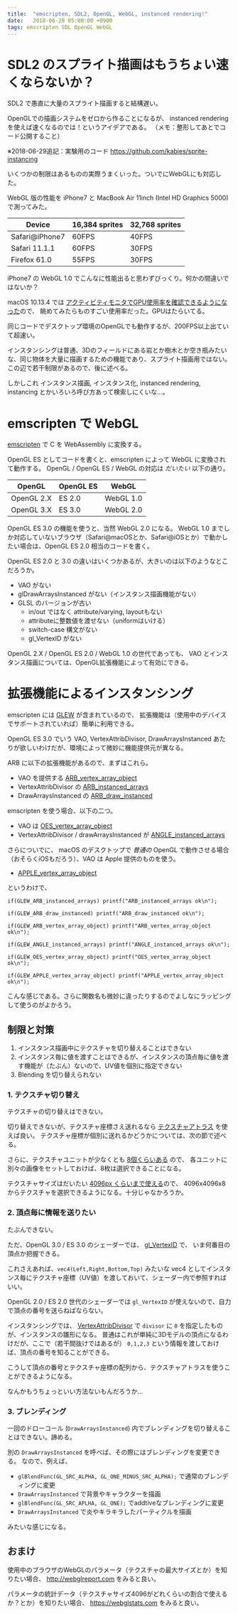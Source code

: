 ```yaml
---
title:  "emscripten, SDL2, OpenGL, WebGL, instanced rendering!"
date:   2018-06-28 05:00:00 +0900
tags: emscripten SDL OpenGL WebGL
---
```


# SDL2 のスプライト描画はもうちょい速くならないか？

SDL2 で愚直に大量のスプライト描画すると結構遅い。

OpenGLでの描画システムをゼロから作ることになるが、 instanced rendering を使えば速くなるのでは！というアイデアである。
（メモ：整形してあとでコード公開すること）

※2018-06-29追記：実験用のコード <https://github.com/kabies/sprite-instancing>

いくつかの制限はあるものの実際うまくいった。ついでにWebGLにも対応した。

WebGL 版の性能を iPhone7 と MacBook Air 11inch (Intel HD Graphics 5000) で測ってみた。

| Device         | 16,384 sprites | 32,768 sprites |
|----------------|----------------|----------------|
| Safari@iPhone7 | 60FPS          | 40FPS          |
| Safari 11.1.1  | 60FPS          | 30FPS          |
| Firefox 61.0   | 55FPS          | 30FPS          |

iPhone7 の WebGL 1.0 でこんなに性能出ると思わずびっくり。何かの間違いではないか？

macOS 10.13.4 では [アクティビティモニタでGPU使用率を確認できるようになった](https://support.apple.com/ja-jp/HT208544)ので、
眺めてみたらものすごい使用率だった。GPUはたらいてる。

同じコードでデスクトップ環境のOpenGLでも動作するが、200FPS以上出ていて超速い。

インスタンシングは普通、3Dのフィールドにある岩とか樹木とか空き瓶みたいな、同じ物体を大量に描画するための機能であり、スプライト描画用ではない。
この辺で若干制限があるので、後に述べる。

しかしこれ インスタンス描画, インスタンス化, instanced rendering, instancing とかいろいろ呼び方あって検索しにくいな…。

# emscripten で WebGL

[emscripten](http://emscripten.org/) で C を WebAssembly に変換する。

OpenGL ES としてコードを書くと、emscripten によって WebGL に変換されて動作する。
OpenGL / OpenGL ES / WebGL の対応は _だいたい_ 以下の通り。

| OpenGL     | OpenGL ES |     WebGL |
|------------|-----------|-----------|
| OpenGL 2.X |    ES 2.0 | WebGL 1.0 |
| OpenGL 3.X |    ES 3.0 | WebGL 2.0 |

OpenGL ES 3.0 の機能を使うと、当然 WebGL 2.0 になる。
WebGL 1.0 までしか対応していないブラウザ（Safari@macOSとか、Safari@iOSとか）で動かしたい場合は、OpenGL ES 2.0 相当のコードを書く。

OpenGL ES 2.0 と 3.0 の違いはいくつかあるが、大きいのは以下のようなとこだろうか。

 - VAO がない
 - glDrawArraysInstanced がない（インスタンス描画機能がない）
 - GLSL のバージョンが古い
   - in/out ではなく attribute/varying, layoutもない
   - attributeに整数値を渡せない（uniformはいける）
   - switch-case 構文がない
   - gl_VertexID がない

OpenGL 2.X / OpenGL ES 2.0 / WebGL 1.0 の世代であっても、 VAO とインスタンス描画については、OpenGL拡張機能によって有効にできる。

# 拡張機能によるインスタンシング

emscripten には [GLEW](https://github.com/nigels-com/glew) が含まれているので、
拡張機能は（使用中のデバイスでサポートされていれば）簡単に利用できる。

OpenGL ES 3.0 でいう VAO, VertexAttribDivisor, DrawArraysInstanced あたりが欲しいわけだが、環境によって微妙に機能提供元が異なる。

ARB に以下の拡張機能があるので、まずはこれら。

 - VAO を提供する [ARB_vertex_array_object](https://www.khronos.org/registry/OpenGL/extensions/ARB/ARB_vertex_array_object.txt)
 - VertexAttribDivisor の [ARB_instanced_arrays](https://www.khronos.org/registry/OpenGL/extensions/ARB/ARB_instanced_arrays.txt)
 - DrawArraysInstanced の [ARB_draw_instanced](https://www.khronos.org/registry/OpenGL/extensions/ARB/ARB_draw_instanced.txt)

 emscripten を使う場合、以下の二つ。

 - VAO は [OES_vertex_array_object](https://www.khronos.org/registry/OpenGL/extensions/OES/OES_vertex_array_object.txt)
 - VertexAttribDivisor / drawArraysInstanced が [ANGLE_instanced_arrays](https://www.khronos.org/registry/webgl/extensions/ANGLE_instanced_arrays/)

さらについでに、 macOS のデスクトップで *普通の* OpenGL で動作させる場合（おそらくiOSもだろう）、VAO は Apple 提供のものを使う。

 - [APPLE_vertex_array_object](https://www.khronos.org/registry/OpenGL/extensions/APPLE/APPLE_vertex_array_object.txt)

というわけで、

```
if(GLEW_ARB_instanced_arrays) printf("ARB_instanced_arrays ok\n");

if(GLEW_ARB_draw_instanced) printf("ARB_draw_instanced ok\n");

if(GLEW_ARB_vertex_array_object) printf("ARB_vertex_array_object ok\n");

if(GLEW_ANGLE_instanced_arrays) printf("ANGLE_instanced_arrays ok\n");

if(GLEW_OES_vertex_array_object) printf("OES_vertex_array_object ok\n");

if(GLEW_APPLE_vertex_array_object) printf("APPLE_vertex_array_object ok\n");
```

こんな感じである。さらに関数名も微妙に違ったりするのでよしなにラッピングして使うのがよかろう。


## 制限と対策

 1. インスタンス描画中にテクスチャを切り替えることはできない
 2. インスタンス毎に値を渡すことはできるが、インスタンスの頂点毎に値を渡す機能が（たぶん）ないので、UV値を個別に指定できない
 3. Blending を切り替えられない

### 1. テクスチャ切り替え

テクスチャの切り替えはできない。

切り替えできないが、テクスチャ座標さえ送れるなら [テクスチャアトラス](https://en.wikipedia.org/wiki/Texture_atlas) を使えば良い。
テクスチャ座標が個別に送れるかどうかについては、次の節で述べる。

さらに、テクスチャユニットが少なくとも [8個くらいある](https://webglstats.com/webgl/parameter/MAX_TEXTURE_IMAGE_UNITS) ので、
各ユニットに別々の画像をセットしておけば、8枚は選択できることになる。

テクスチャサイズはだいたい [4096px くらいまで使える](https://webglstats.com/webgl/parameter/MAX_TEXTURE_SIZE)ので、
4096x4096x8 からテクスチャを選択できるようになる。十分じゃなかろうか。

### 2. 頂点毎に情報を送りたい

たぶんできない。

ただ、OpenGL 3.0 / ES 3.0 のシェーダーでは、 [gl_VertexID](https://www.khronos.org/registry/OpenGL-Refpages/gl4/html/gl_VertexID.xhtml) で、
いま何番目の頂点か把握できる。

これさえあれば、`vec4(Left,Right,Bottom,Top)` みたいな vec4 としてインスタンス毎にテクスチャ座標（UV値）を渡しておいて、シェーダー内で参照すればいい。

OpenGL 2.0 / ES 2.0 世代のシェーダーでは `gl_VertexID` が使えないので、自力で頂点の番号を送らねばならない。

インスタンシングでは、 [VertexAttribDivisor](https://www.khronos.org/registry/OpenGL-Refpages/gl4/html/glVertexAttribDivisor.xhtml) で
`divisor` に `0` を指定したものが、インスタンスの雛形になる。
普通はこれが単純に3Dモデルの頂点になるわけだが、ここで（若干間抜けではあるが） `0,1,2,3` という情報を渡しておけば、頂点の番号を知ることができる。

こうして頂点の番号とテクスチャ座標の配列から、テクスチャアトラスを使うことができるようになる。

なんかもうちょっといい方法ないもんだろうか…

### 3. ブレンディング

一回のドローコール (`DrawArraysInstanced`) 内でブレンディングを切り替えることはできない。諦める。

別の `DrawArraysInstanced` を呼べば、その際にはブレンディングを変更できる。
なので、例えば、

 - `glBlendFunc(GL_SRC_ALPHA, GL_ONE_MINUS_SRC_ALPHA);` で通常のブレンディングに変更
 - `DrawArraysInstanced` で背景やキャラクターを描画
 - `glBlendFunc(GL_SRC_APLHA, GL_ONE);` でaddtiveなブレンディングに変更
 - `DrawArraysInstanced` で炎やキラキラしたパーティクルを描画

みたいな感じになる。

## おまけ

使用中のブラウザのWebGLのパラメータ（テクスチャの最大サイズとか）を知りたい場合、 <http://webglreport.com> をみると良い。

パラメータの統計データ（テクスチャサイズ4096がどれくらいの割合で使えるか？とか）を知りたい場合、 <https://webglstats.com> をみると良い。
